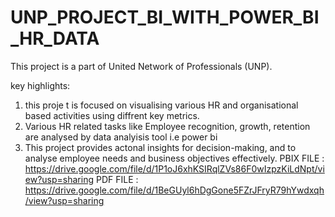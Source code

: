# UNP_PROJECT_BI_WITH_POWER_BI_HR_DATA
This project is a part of United Network of Professionals (UNP). 

key highlights:
1. this proje t is focused on visualising various HR and organisational based activities using diffrent key metrics.
2. Various HR related tasks like Employee recognition, growth, retention are analysed by data analyisis tool i.e power bi
3. This project provides actonal insights for decision-making, and to analyse employee needs and business objectives effectively.
     PBIX FILE : https://drive.google.com/file/d/1P1oJ6xhKSIRqlZVs86F0wIzpzKiLdNpt/view?usp=sharing 
     PDF FILE : https://drive.google.com/file/d/1BeGUyl6hDgGone5FZrJFryR79hYwdxqh/view?usp=sharing
